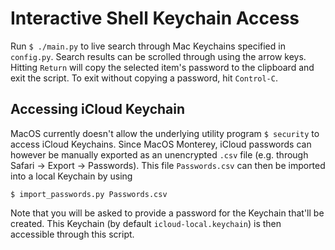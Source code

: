 # Interactive Shell Keychain Access

Run `$ ./main.py` to live search through Mac Keychains specified in `config.py`. Search results can be scrolled through using the arrow keys. Hitting `Return` will copy the selected item's password to the clipboard and exit the script. To exit without copying a password, hit `Control-C`.

## Accessing iCloud Keychain

MacOS currently doesn't allow the underlying utility program `$ security` to access iCloud Keychains. Since MacOS Monterey, iCloud passwords can however be manually exported as an unencrypted `.csv` file (e.g. through Safari → Export → Passwords). This file `Passwords.csv` can then be imported into a local Keychain by using
```shell
$ import_passwords.py Passwords.csv
```
Note that you will be asked to provide a password for the Keychain that'll be created. This Keychain (by default `icloud-local.keychain`) is then accessible through this script.

